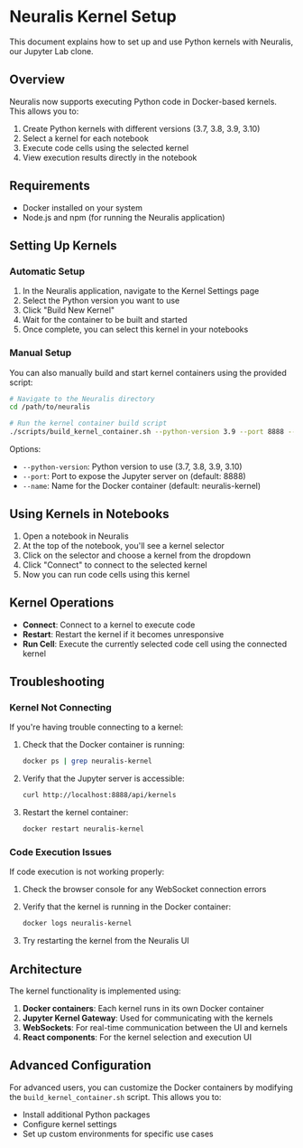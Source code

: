 # Neuralis Kernel Setup

This document explains how to set up and use Python kernels with Neuralis, our Jupyter Lab clone.

## Overview

Neuralis now supports executing Python code in Docker-based kernels. This allows you to:

1. Create Python kernels with different versions (3.7, 3.8, 3.9, 3.10)
2. Select a kernel for each notebook
3. Execute code cells using the selected kernel
4. View execution results directly in the notebook

## Requirements

- Docker installed on your system
- Node.js and npm (for running the Neuralis application)

## Setting Up Kernels

### Automatic Setup

1. In the Neuralis application, navigate to the Kernel Settings page
2. Select the Python version you want to use
3. Click "Build New Kernel"
4. Wait for the container to be built and started
5. Once complete, you can select this kernel in your notebooks

### Manual Setup

You can also manually build and start kernel containers using the provided script:

```bash
# Navigate to the Neuralis directory
cd /path/to/neuralis

# Run the kernel container build script
./scripts/build_kernel_container.sh --python-version 3.9 --port 8888 --name neuralis-kernel-3.9
```

Options:
- `--python-version`: Python version to use (3.7, 3.8, 3.9, 3.10)
- `--port`: Port to expose the Jupyter server on (default: 8888)
- `--name`: Name for the Docker container (default: neuralis-kernel)

## Using Kernels in Notebooks

1. Open a notebook in Neuralis
2. At the top of the notebook, you'll see a kernel selector
3. Click on the selector and choose a kernel from the dropdown
4. Click "Connect" to connect to the selected kernel
5. Now you can run code cells using this kernel

## Kernel Operations

- **Connect**: Connect to a kernel to execute code
- **Restart**: Restart the kernel if it becomes unresponsive
- **Run Cell**: Execute the currently selected code cell using the connected kernel

## Troubleshooting

### Kernel Not Connecting

If you're having trouble connecting to a kernel:

1. Check that the Docker container is running:
   ```bash
   docker ps | grep neuralis-kernel
   ```

2. Verify that the Jupyter server is accessible:
   ```bash
   curl http://localhost:8888/api/kernels
   ```

3. Restart the kernel container:
   ```bash
   docker restart neuralis-kernel
   ```

### Code Execution Issues

If code execution is not working properly:

1. Check the browser console for any WebSocket connection errors
2. Verify that the kernel is running in the Docker container:
   ```bash
   docker logs neuralis-kernel
   ```

3. Try restarting the kernel from the Neuralis UI

## Architecture

The kernel functionality is implemented using:

1. **Docker containers**: Each kernel runs in its own Docker container
2. **Jupyter Kernel Gateway**: Used for communicating with the kernels
3. **WebSockets**: For real-time communication between the UI and kernels
4. **React components**: For the kernel selection and execution UI

## Advanced Configuration

For advanced users, you can customize the Docker containers by modifying the `build_kernel_container.sh` script. This allows you to:

- Install additional Python packages
- Configure kernel settings
- Set up custom environments for specific use cases

